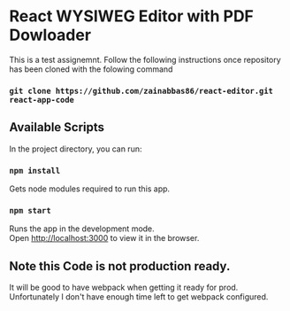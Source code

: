 # React WYSIWEG Editor with PDF Dowloader

This is a test assignemnt. Follow the following instructions once repository has been cloned with the folowing command

### `git clone https://github.com/zainabbas86/react-editor.git react-app-code`

## Available Scripts

In the project directory, you can run:

### `npm install`

Gets node modules required to run this app.

### `npm start`

Runs the app in the development mode.\
Open [http://localhost:3000](http://localhost:3000) to view it in the browser.

## Note this Code is not production ready.
It will be good to have webpack when getting it ready for prod. Unfortunately I don't have enough time left to get webpack configured.
